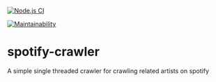 [![Node.js CI](https://github.com/andy-polhill/spotify-crawler/actions/workflows/node.js.yml/badge.svg)](https://github.com/andy-polhill/spotify-crawler/actions/workflows/node.js.yml)

[![Maintainability](https://api.codeclimate.com/v1/badges/7062de37a7979f491d71/maintainability)](https://codeclimate.com/github/andy-polhill/spotify-crawler/maintainability)

# spotify-crawler
A simple single threaded crawler for crawling related artists on spotify
